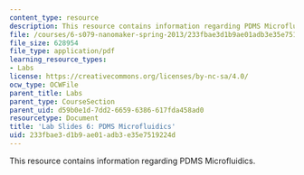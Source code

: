 ```yaml
---
content_type: resource
description: This resource contains information regarding PDMS Microfluidics.
file: /courses/6-s079-nanomaker-spring-2013/233fbae3d1b9ae01adb3e35e7519224d_MIT6_S079S13_lab_slides06.pdf
file_size: 628954
file_type: application/pdf
learning_resource_types:
- Labs
license: https://creativecommons.org/licenses/by-nc-sa/4.0/
ocw_type: OCWFile
parent_title: Labs
parent_type: CourseSection
parent_uid: d59b0e1d-7dd2-6659-6386-617fda458ad0
resourcetype: Document
title: 'Lab Slides 6: PDMS Microfluidics'
uid: 233fbae3-d1b9-ae01-adb3-e35e7519224d
---
```

This resource contains information regarding PDMS Microfluidics.